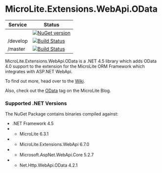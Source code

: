 MicroLite.Extensions.WebApi.OData
=================================

|Service|Status|
|-------|------|
||[![NuGet version](https://badge.fury.io/nu/MicroLite.Extensions.WebApi.OData.svg)](http://badge.fury.io/nu/MicroLite.Extensions.WebApi.OData)|
|/develop|[![Build Status](https://dev.azure.com/trevorpilley/MicroLite-ORM/_apis/build/status/MicroLite-ORM.MicroLite.Extensions.WebApi.OData?branchName=develop)](https://dev.azure.com/trevorpilley/MicroLite-ORM/_build/latest?definitionId=29&branchName=develop)|
|/master|[![Build Status](https://dev.azure.com/trevorpilley/MicroLite-ORM/_apis/build/status/MicroLite-ORM.MicroLite.Extensions.WebApi.OData?branchName=master)](https://dev.azure.com/trevorpilley/MicroLite-ORM/_build/latest?definitionId=29&branchName=master)|

MicroLite.Extensions.WebApi.OData is a .NET 4.5 library which adds OData 4.0 support to the extension for the MicroLite ORM Framework which integrates with ASP.NET WebApi.

To find out more, head over to the [Wiki](https://github.com/TrevorPilley/MicroLite.Extensions.WebApi.OData/wiki).

Also, check out the [OData](http://microliteorm.wordpress.com/tag/OData/) tag on the MicroLite Blog.

### Supported .NET Versions

The NuGet Package contains binaries compiled against:

* .NET Framework 4.5
* - MicroLite 6.3.1
* - MicroLite.Extensions.WebApi 6.7.0
* - Microsoft.AspNet.WebApi.Core 5.2.7
* - Net.Http.WebApi.OData 4.2.1
